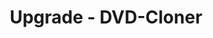 ---
title: Upgrade - DVD-Cloner
metaItems:
  - name: description
    content: Upgrade - DVD-Cloner
  - name: keywords
    content: Upgrade
breadcrumb:   
template: primary
entrances:
  name: entrances
  template: card
  type: upgrade
  container: container
  title: 
  textTop: 
  textBottom: 
  button:
  paddingY: 6
  additionClass: position-relative text-center
  bgStyle: 
  items:
    - handleName: DVD-Cloner
    - handleName: Blue-Cloner
    - handleName: DVD-Cloner for Mac
    - handleName: OpenCloner Ripper
  iconGird: 3
---